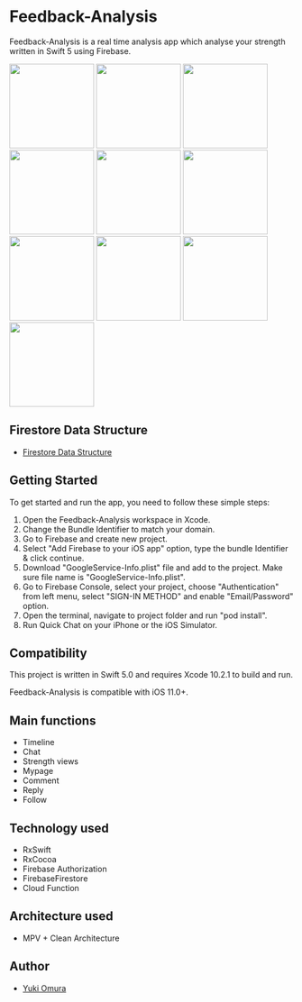 # Feedback-Analysis

 Feedback-Analysis is a real time analysis app which analyse your strength written in Swift 5 using Firebase.

<img width="150" src="https://user-images.githubusercontent.com/39009922/63653724-98e52580-c7ab-11e9-8549-43080fd2fcde.png" />  <img width="150" src="https://user-images.githubusercontent.com/39009922/63653725-98e52580-c7ab-11e9-8acd-cd2df2c2e339.png" />
<img width="150" src="https://user-images.githubusercontent.com/39009922/63653726-98e52580-c7ab-11e9-93ec-6bc105413d83.png" />  <img width="150" src="https://user-images.githubusercontent.com/39009922/63653727-997dbc00-c7ab-11e9-9af2-400247bb70f0.png" />
<img width="150" src="https://user-images.githubusercontent.com/39009922/63653728-997dbc00-c7ab-11e9-8819-292e744503d4.png" />  <img width="150" src="https://user-images.githubusercontent.com/39009922/63653729-997dbc00-c7ab-11e9-92cd-b63c865f9ef9.png" />
<img width="150" src="https://user-images.githubusercontent.com/39009922/63653730-997dbc00-c7ab-11e9-8b91-9f1ffa4cde72.png" />  <img width="150" src="https://user-images.githubusercontent.com/39009922/63653731-9a165280-c7ab-11e9-8594-4e820ddc517a.png" />
<img width="150" src="https://user-images.githubusercontent.com/39009922/63653915-422d1b00-c7ae-11e9-934f-5113f81c0f4e.png" />  <img width="150" src="https://user-images.githubusercontent.com/39009922/63653916-422d1b00-c7ae-11e9-8469-c0cd92d51b02.png" />



## Firestore Data Structure
- [Firestore Data Structure](https://github.com/omurayuki/FeedbackAnalysis/wiki/Firestore-Data-Structure)



## Getting Started

To get started and run the app, you need to follow these simple steps:

1. Open the Feedback-Analysis workspace in Xcode.
2. Change the Bundle Identifier to match your domain.
3. Go to Firebase and create new project.
4. Select "Add Firebase to your iOS app" option, type the bundle Identifier & click continue.
5. Download "GoogleService-Info.plist" file and add to the project. Make sure file name is "GoogleService-Info.plist".
6. Go to Firebase Console, select your project, choose "Authentication" from left menu, select "SIGN-IN METHOD" and enable "Email/Password" option.
7. Open the terminal, navigate to project folder and run "pod install".
8. Run Quick Chat on your iPhone or the iOS Simulator.



## Compatibility

This project is written in Swift 5.0 and requires Xcode 10.2.1 to build and run.

Feedback-Analysis is compatible with iOS 11.0+.



## Main functions
- Timeline
- Chat
- Strength views
- Mypage
- Comment
- Reply
- Follow



## Technology used

- RxSwift
- RxCocoa
- Firebase Authorization
- FirebaseFirestore
- Cloud Function



## Architecture used

- MPV + Clean Architecture



## Author

- [Yuki Omura](https://twitter.com/yuking_0319)
